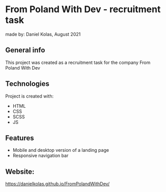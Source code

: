 # From Poland With Dev - recruitment task
made by: Daniel Kolas, August 2021

## General info
This project was created as a recruitment task for the company From Poland With Dev

## Technologies
Project is created with:
* HTML
* CSS
* SCSS
* JS

## Features
* Mobile and desktop version of a landing page
* Responsive navigation bar


## Website: 
https://danielkolas.github.io/FromPolandWithDev/
